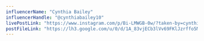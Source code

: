 ```yaml
---
influencerName: "Cynthia Bailey"
influencerHandle: "@cynthiabailey10"
livePostLink: "https://www.instagram.com/p/Bi-LMWGB-0w/?taken-by=cynthiabailey10"
postFileLink: "https://lh3.google.com/u/0/d/1A_83vjECb3lVv69FKlJzrffo5MxeNT_i"
---
```

